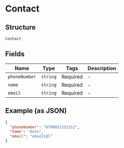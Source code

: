 
# Contact

## Structure

`Contact`

## Fields

| Name | Type | Tags | Description |
|  --- | --- | --- | --- |
| `phoneNumber` | `string` | Required | - |
| `name` | `string` | Required | - |
| `email` | `string` | Required | - |

## Example (as JSON)

```json
{
  "phoneNumber": "0798921222312",
  "name": "Anto",
  "email": "ema22i@l"
}
```

